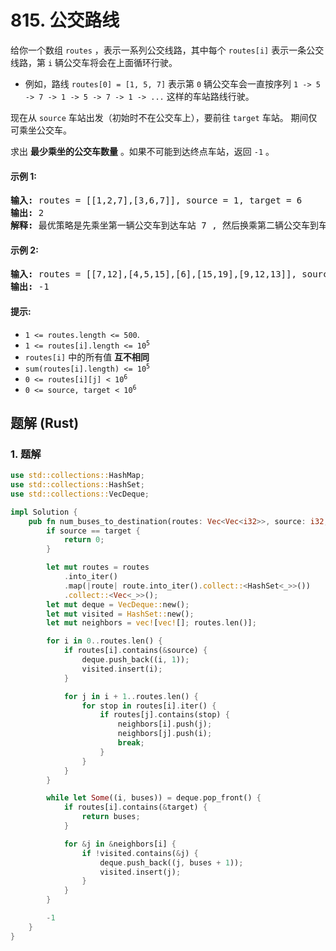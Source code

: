 # 815. 公交路线
给你一个数组 `routes` ，表示一系列公交线路，其中每个 `routes[i]` 表示一条公交线路，第 `i` 辆公交车将会在上面循环行驶。

* 例如，路线 `routes[0] = [1, 5, 7]` 表示第 `0` 辆公交车会一直按序列 `1 -> 5 -> 7 -> 1 -> 5 -> 7 -> 1 -> ...` 这样的车站路线行驶。

现在从 `source` 车站出发（初始时不在公交车上），要前往 `target` 车站。 期间仅可乘坐公交车。

求出 **最少乘坐的公交车数量** 。如果不可能到达终点车站，返回 `-1` 。

#### 示例 1:
<pre>
<strong>输入:</strong> routes = [[1,2,7],[3,6,7]], source = 1, target = 6
<strong>输出:</strong> 2
<strong>解释:</strong> 最优策略是先乘坐第一辆公交车到达车站 7 , 然后换乘第二辆公交车到车站 6 。
</pre>

#### 示例 2:
<pre>
<strong>输入:</strong> routes = [[7,12],[4,5,15],[6],[15,19],[9,12,13]], source = 15, target = 12
<strong>输出:</strong> -1
</pre>

#### 提示:
* `1 <= routes.length <= 500`.
* <code>1 <= routes[i].length <= 10<sup>5</sup></code>
* `routes[i]` 中的所有值 **互不相同**
* <code>sum(routes[i].length) <= 10<sup>5</sup></code>
* <code>0 <= routes[i][j] < 10<sup>6</sup></code>
* <code>0 <= source, target < 10<sup>6</sup></code>

## 题解 (Rust)

### 1. 题解
```Rust
use std::collections::HashMap;
use std::collections::HashSet;
use std::collections::VecDeque;

impl Solution {
    pub fn num_buses_to_destination(routes: Vec<Vec<i32>>, source: i32, target: i32) -> i32 {
        if source == target {
            return 0;
        }

        let mut routes = routes
            .into_iter()
            .map(|route| route.into_iter().collect::<HashSet<_>>())
            .collect::<Vec<_>>();
        let mut deque = VecDeque::new();
        let mut visited = HashSet::new();
        let mut neighbors = vec![vec![]; routes.len()];

        for i in 0..routes.len() {
            if routes[i].contains(&source) {
                deque.push_back((i, 1));
                visited.insert(i);
            }

            for j in i + 1..routes.len() {
                for stop in routes[i].iter() {
                    if routes[j].contains(stop) {
                        neighbors[i].push(j);
                        neighbors[j].push(i);
                        break;
                    }
                }
            }
        }

        while let Some((i, buses)) = deque.pop_front() {
            if routes[i].contains(&target) {
                return buses;
            }

            for &j in &neighbors[i] {
                if !visited.contains(&j) {
                    deque.push_back((j, buses + 1));
                    visited.insert(j);
                }
            }
        }

        -1
    }
}
```
